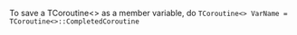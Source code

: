 
To save a TCoroutine<> as a member variable, do `TCoroutine<> VarName = TCoroutine<>::CompletedCoroutine`
